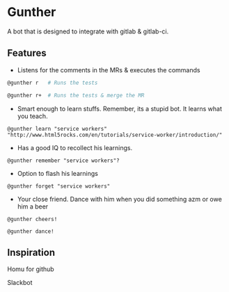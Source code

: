 # Gunther

A bot that is designed to integrate with gitlab & gitlab-ci.

## Features

-  Listens for the comments in the MRs & executes the commands

``` bash
@gunther r   # Runs the tests

@gunther r+  # Runs the tests & merge the MR
```

-  Smart enough to learn stuffs. Remember, its a stupid bot. It learns what you teach.

```
@gunther learn "service workers" "http://www.html5rocks.com/en/tutorials/service-worker/introduction/"
```

- Has a good IQ to recollect his learnings.

```
@gunther remember "service workers"?
```

- Option to flash his learnings

```
@gunther forget "service workers"
```

- Your close friend. Dance with him when you did something azm or owe him a beer

```
@gunther cheers!

@gunther dance!
```



## Inspiration

Homu for github

Slackbot
